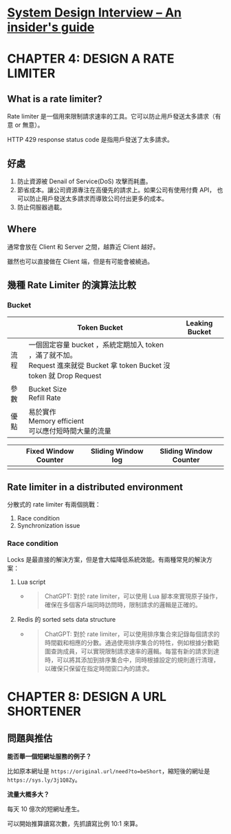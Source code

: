 # [System Design Interview – An insider's guide](https://www.amazon.com/System-Design-Interview-insiders-Second/dp/B08CMF2CQF)

# CHAPTER 4: DESIGN A RATE LIMITER

## What is a rate limiter?

Rate limiter 是一個用來限制請求速率的工具。它可以防止用戶發送太多請求（有意 or 無意）。

HTTP 429 response status code 是指用戶發送了太多請求。

## 好處

1. 防止資源被 Denail of Service(DoS) 攻擊而耗盡。
2. 節省成本。讓公司資源專注在高優先的請求上。如果公司有使用付費 API， 也可以防止用戶發送太多請求而導致公司付出更多的成本。
3. 防止伺服器過載。

## Where

通常會放在 Client 和 Server 之間，越靠近 Client 越好。

雖然也可以直接做在 Client 端，但是有可能會被繞過。

## 幾種 Rate Limiter 的演算法比較

### Bucket



|     | Token Bucket | Leaking Bucket |
| --- | ------------ | -------------- |
|  流程   |     一個固定容量 bucket ，系統定期加入 token ，滿了就不加。<br>Request 進來就從 Bucket 拿 token Bucket 沒 token 就 Drop Request      |                |
|  參數   |     Bucket Size<br>Refill Rate      |                |
|  優點   |     易於實作<br>Memory efficient<br>可以應付短時間大量的流量      |                |




|     | Fixed Window Counter | Sliding Window log | Sliding Window Counter |
| --- | -------------------- | ------------------ | ---------------------- |
|     |                      |                    |                        |


## Rate limiter in a distributed environment


分散式的 rate limiter 有兩個挑戰：

1. Race condition
2. Synchronization issue


### Race condition

Locks 是最直接的解決方案，但是會大幅降低系統效能。有兩種常見的解決方案：

1. Lua script
    - > ChatGPT: 
    對於 rate limiter，可以使用 Lua 腳本來實現原子操作，確保在多個客戶端同時訪問時，限制請求的邏輯是正確的。
2. Redis 的 sorted sets data structure
    - > ChatGPT:
    對於 rate limiter，可以使用排序集合來記錄每個請求的時間戳和相應的分數。通過使用排序集合的特性，例如根據分數範圍查詢成員，可以實現限制請求速率的邏輯。每當有新的請求到達時，可以將其添加到排序集合中，同時根據設定的規則進行清理，以確保只保留在指定時間窗口內的請求。

# CHAPTER 8: DESIGN A URL SHORTENER

## 問題與推估

**能否舉一個短網址服務的例子？** 

比如原本網址是 `https://original.url/need?to=beShort`，縮短後的網址是 `https://sys.ly/3j1Q8Zy`。

**流量大概多大？**

每天 10 億次的短網址產生。

可以開始推算讀寫次數，先抓讀寫比例 10:1 來算。
